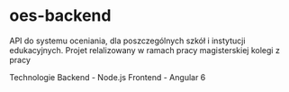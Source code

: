# oes-backend

API do systemu oceniania, dla poszczególnych szkół i instytucji edukacyjnych.
Projet relalizowany w ramach pracy magisterskiej kolegi z pracy

Technologie 
Backend - Node.js
Frontend - Angular 6
